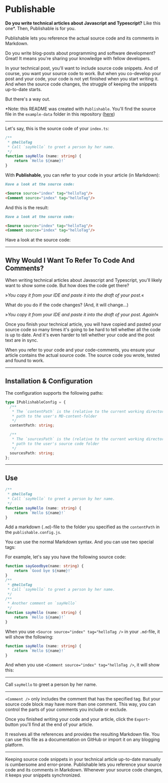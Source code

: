 # Publishable

**Do you write technical articles about Javascript and Typescript?** Like this one*.
Then, Publishable is for you.

Publishable lets you reference the actual source code and its comments in Markdown.

Do you write blog-posts about programming and software development?
Great! It means you're sharing your knowledge with fellow developers.

In your technical post, you'll want to include source code snippets.
And of course, you want your source code to work. But when you co-develop
your post and your code, your code is not yet finished when you start
writing it. And when the source code changes, the struggle of keeping
the snippets up-to-date starts.

But there's a way out.

*Note: this README was created with `Publishable`. You'll find the source file in the
`example-data` folder in this repository ([here](https://raw.githubusercontent.com/publishable-tech/publishable-tech/master/example-data/content/index.md))

---

Let's say, this is the source code of your `index.ts`:

```ts title=index.ts
/**
 * @helloTag
 * Call `sayHello` to greet a person by her name.
 */ 
function sayHello (name: string) {
    return `Hello ${name}!`
}
```

With **Publishable**, you can refer to your code in your article (in Markdown):

```markdown title=readme.md
Have a look at the source code:

<Source source="index" tag="helloTag"/>
<Comment source="index" tag="helloTag"/>
```

And this is the result:


```markdown title=readme.md
Have a look at the source code:

<Source source="index" tag="helloTag"/>
<Comment source="index" tag="helloTag"/>
```

Have a look at the source code:

<Source source="index" tag="helloTag"/>
<Comment source="index" tag="helloTag"/>


---


## Why Would I Want To Refer To Code And Comments?

When writing technical articles about Javascript and Typescript, you'll likely want to
show some code. But how does the code get there?

»_You copy it from your IDE and paste it into the draft of your post._«

<div style={{marginTop:"40px"}}/>

What do you do if the code changes? (And, it will change...)

»_You copy it from your IDE and paste it into the draft of your post. Again!_«

<div style={{marginTop:"40px"}}/>

Once you finish your technical article, you will have copied and pasted your source
code so many times it's going to be hard to tell whether all the code is up to date.
And it's even harder to tell whether your code and the post text are in sync.

When you refer to your code and your code-comments, you ensure your article 
contains the actual source code. The source code you wrote, tested and found
to work.

---

## Installation & Configuration

<Comment source="publishable.spec" tag="installpublishable" />

<Comment source="publishable.spec" tag="addtopackage"/>

<Comment source="publishable.spec" tag="configure_publishable" />

The configuration supports the following paths:

```ts
type IPublishableConfig = {
  /**
   * The `contentPath` is the (relative to the current working directory)
   * path to the user's MD-content-folder
   */
  contentPath: string;

  /**
   * The `sourcesPath` is the (relative to the current working directory)
   * path to the user's source code folder
   */
  sourcesPath: string;
};
```

---

## Use

<Comment source="publishable.spec" tag="start_publishable" />

```ts title=index.ts lineNumbers=true
/**
 * @helloTag
 * Call `sayHello` to greet a person by her name.
 */ 
function sayHello (name: string) {
    return `Hello ${name}!`
}
```

Add a markdown (`.md`)-file to the folder you specified as the `contentPath`
in the `publishable.config.js`.

You can use the normal Markdown syntax. And you can use two special tags:

<Comment source="publishable.spec" tag="tags" />

For example, let's say you have the following source code:

```ts title=index.ts lineNumbers=true
function sayGoodbye(name: string) {
    return `Good bye ${name}!`
}
/**
 * @helloTag
 * Call `sayHello` to greet a person by her name.
 */ 
/**
 * Another comment on `sayHello`
 */ 
function sayHello (name: string) {
    return `Hello ${name}!`
}
```

When you use `<Source source="index" tag="helloTag />` in your `.md`-file, it
will show the following:

```ts
function sayHello (name: string) {
    return `Hello ${name}!`
}
```

And when you use `<Comment source="index" tag="helloTag />`, it will show this:

---

Call `sayHello` to greet a person by her name.

---

`<Comment />` only includes the comment that has the specified tag. But your source
code block may have more than one comment. This way, you can control the parts
of your comments you include or exclude.

Once you finished writing your code and your article, click the `Export`-button you'll
find at the end of your article.

It resolves all the references and provides the resulting Markdown file.
You can use this file as a documentation on GitHub or import it on
any blogging platform.

---

Keeping source code snippets in your technical article up-to-date manually
is cumbersome and error-prone. Publishable lets you reference your source
code and its comments in Markdown. Whenever your source code changes,
it keeps your snippets synchronized.

<!--

All this ithe rest is a HTML comment. It does not appear in MD

**`inline`**

**_em_**

_ `inlineem`_

***

> this is a blockquote
over two lines

| Tables   |      Are      |  Cool |
|----------|:-------------:|------:|
| col 1 is |  left-aligned | $1600 |
| col 2 is |    centered   |   $12 |
| col 3 is | right-aligned |    $1 |


[alpha](https://example.com "bravo")

![alpha](https://example.com/favicon.ico "bravo")

-->